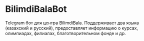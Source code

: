 # BilimdiBalaBot

Telegram бот для центра BilimdiBala. Поддерживает два языка (казахский и русский), предоставляет информацию о курсах, олимпиадах, филиалах, благотворительном фонде и др.
